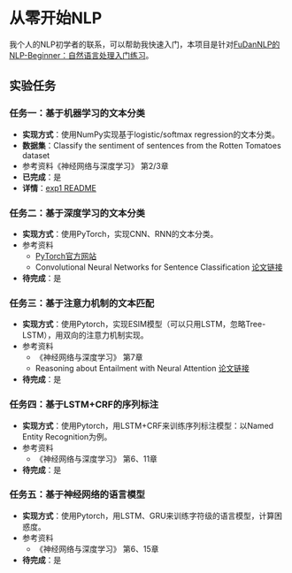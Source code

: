 # 从零开始NLP

我个人的NLP初学者的联系，可以帮助我快速入门，本项目是针对[FuDanNLP的NLP-Beginner：自然语言处理入门练习](https://github.com/FudanNLP/nlp-beginner)。

## 实验任务

### 任务一：基于机器学习的文本分类

- **实现方式**：使用NumPy实现基于logistic/softmax regression的文本分类。
- **数据集**：Classify the sentiment of sentences from the Rotten Tomatoes dataset
- 参考资料《神经网络与深度学习》 第2/3章
- **已完成**：是
- **详情**：[exp1 README](./exp1/README.md)

### 任务二：基于深度学习的文本分类

- **实现方式**：使用PyTorch，实现CNN、RNN的文本分类。
- 参考资料
  - [PyTorch官方网站](https://pytorch.org/)
  - Convolutional Neural Networks for Sentence Classification [论文链接](https://arxiv.org/abs/1408.5882)
- **待完成**：是

### 任务三：基于注意力机制的文本匹配

- **实现方式**：使用Pytorch，实现ESIM模型（可以只用LSTM，忽略Tree-LSTM），用双向的注意力机制实现。
- 参考资料
  - 《神经网络与深度学习》 第7章
  - Reasoning about Entailment with Neural Attention [论文链接](https://arxiv.org/pdf/1509.06664v1.pdf)
- **待完成**：是

### 任务四：基于LSTM+CRF的序列标注

- **实现方式**：使用Pytorch，用LSTM+CRF来训练序列标注模型：以Named Entity Recognition为例。
- 参考资料
  - 《神经网络与深度学习》 第6、11章
- **待完成**：是

### 任务五：基于神经网络的语言模型

- **实现方式**：使用Pytorch，用LSTM、GRU来训练字符级的语言模型，计算困惑度。
- 参考资料
  - 《神经网络与深度学习》 第6、15章
- **待完成**：是